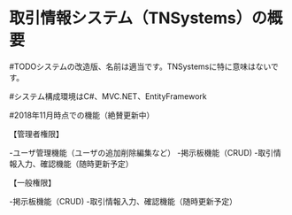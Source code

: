 ﻿# 取引情報システム（TNSystems）の概要
 #TODOシステムの改造版、名前は適当です。TNSystemsに特に意味はないです。

#システム構成環境はC#、MVC.NET、EntityFramework

#2018年11月時点での機能（絶賛更新中）

【管理者権限】

-ユーザ管理機能（ユーザの追加削除編集など）
-掲示板機能（CRUD)
-取引情報入力、確認機能（随時更新予定）


【一般権限】

-掲示板機能（CRUD)
-取引情報入力、確認機能（随時更新予定）


